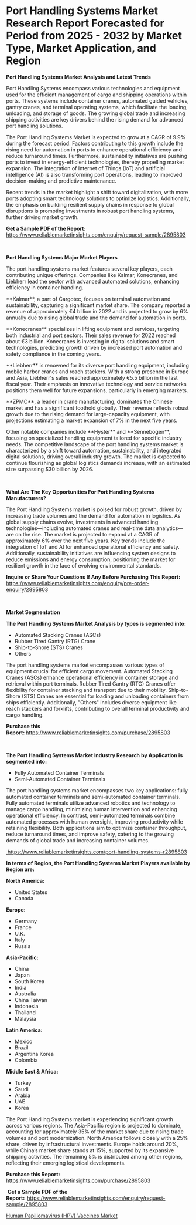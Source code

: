 <p><h1>Port Handling Systems Market Research Report Forecasted for Period from 2025 -  2032 by Market Type, Market Application, and Region</h1></p><p><strong>Port Handling Systems Market Analysis and Latest Trends</strong></p>
<p><p>Port Handling Systems encompass various technologies and equipment used for the efficient management of cargo and shipping operations within ports. These systems include container cranes, automated guided vehicles, gantry cranes, and terminal operating systems, which facilitate the loading, unloading, and storage of goods. The growing global trade and increasing shipping activities are key drivers behind the rising demand for advanced port handling solutions.</p><p>The Port Handling Systems Market is expected to grow at a CAGR of 9.9% during the forecast period. Factors contributing to this growth include the rising need for automation in ports to enhance operational efficiency and reduce turnaround times. Furthermore, sustainability initiatives are pushing ports to invest in energy-efficient technologies, thereby propelling market expansion. The integration of Internet of Things (IoT) and artificial intelligence (AI) is also transforming port operations, leading to improved decision-making and predictive maintenance.</p><p>Recent trends in the market highlight a shift toward digitalization, with more ports adopting smart technology solutions to optimize logistics. Additionally, the emphasis on building resilient supply chains in response to global disruptions is prompting investments in robust port handling systems, further driving market growth.</p></p>
<p><strong>Get a Sample PDF of the Report:&nbsp;</strong> <a href="https://www.reliablemarketinsights.com/enquiry/request-sample/2895803?utm_campaign=2982&utm_medium=2&utm_source=Github&utm_content=ia&utm_term=15032025&utm_id=port-handling-systems">https://www.reliablemarketinsights.com/enquiry/request-sample/2895803</a></p>
<p>&nbsp;</p>
<p><strong>Port Handling Systems Major Market Players</strong></p>
<p><p>The port handling systems market features several key players, each contributing unique offerings. Companies like Kalmar, Konecranes, and Liebherr lead the sector with advanced automated solutions, enhancing efficiency in container handling.</p><p>**Kalmar**, a part of Cargotec, focuses on terminal automation and sustainability, capturing a significant market share. The company reported a revenue of approximately €4 billion in 2022 and is projected to grow by 6% annually due to rising global trade and the demand for automation in ports.</p><p>**Konecranes** specializes in lifting equipment and services, targeting both industrial and port sectors. Their sales revenue for 2022 reached about €3 billion. Konecranes is investing in digital solutions and smart technologies, predicting growth driven by increased port automation and safety compliance in the coming years.</p><p>**Liebherr** is renowned for its diverse port handling equipment, including mobile harbor cranes and reach stackers. With a strong presence in Europe and Asia, Liebherr's sales reached approximately €5.5 billion in the last fiscal year. Their emphasis on innovative technology and service networks positions them well for future expansions, particularly in emerging markets.</p><p>**ZPMC**, a leader in crane manufacturing, dominates the Chinese market and has a significant foothold globally. Their revenue reflects robust growth due to the rising demand for large-capacity equipment, with projections estimating a market expansion of 7% in the next five years.</p><p>Other notable companies include **Hyster** and **Sennebogen**, focusing on specialized handling equipment tailored for specific industry needs. The competitive landscape of the port handling systems market is characterized by a shift toward automation, sustainability, and integrated digital solutions, driving overall industry growth. The market is expected to continue flourishing as global logistics demands increase, with an estimated size surpassing $30 billion by 2026.</p></p>
<p>&nbsp;</p>
<p><strong>What Are The Key Opportunities For Port Handling Systems Manufacturers?</strong></p>
<p><p>The Port Handling Systems market is poised for robust growth, driven by increasing trade volumes and the demand for automation in logistics. As global supply chains evolve, investments in advanced handling technologies—including automated cranes and real-time data analytics—are on the rise. The market is projected to expand at a CAGR of approximately 6% over the next five years. Key trends include the integration of IoT and AI for enhanced operational efficiency and safety. Additionally, sustainability initiatives are influencing system designs to reduce emissions and energy consumption, positioning the market for resilient growth in the face of evolving environmental standards.</p></p>
<p><strong>Inquire or Share Your Questions If Any Before Purchasing This Report:</strong> <a href="https://www.reliablemarketinsights.com/enquiry/pre-order-enquiry/2895803?utm_campaign=2982&utm_medium=2&utm_source=Github&utm_content=ia&utm_term=15032025&utm_id=port-handling-systems">https://www.reliablemarketinsights.com/enquiry/pre-order-enquiry/2895803</a></p>
<p>&nbsp;</p>
<p><strong>Market Segmentation</strong></p>
<p><strong>The Port Handling Systems Market Analysis by types is segmented into:</strong></p>
<p><ul><li>Automated Stacking Cranes (ASCs)</li><li>Rubber Tired Gantry (RTG) Crane</li><li>Ship-to-Shore (STS) Cranes</li><li>Others</li></ul></p>
<p><p>The port handling systems market encompasses various types of equipment crucial for efficient cargo movement. Automated Stacking Cranes (ASCs) enhance operational efficiency in container storage and retrieval within port terminals. Rubber Tired Gantry (RTG) Cranes offer flexibility for container stacking and transport due to their mobility. Ship-to-Shore (STS) Cranes are essential for loading and unloading containers from ships efficiently. Additionally, "Others" includes diverse equipment like reach stackers and forklifts, contributing to overall terminal productivity and cargo handling.</p></p>
<p><strong>Purchase this Report:&nbsp;</strong><a href="https://www.reliablemarketinsights.com/purchase/2895803?utm_campaign=2982&utm_medium=2&utm_source=Github&utm_content=ia&utm_term=15032025&utm_id=port-handling-systems">https://www.reliablemarketinsights.com/purchase/2895803</a></p>
<p>&nbsp;</p>
<p><strong>The Port Handling Systems Market Industry Research by Application is segmented into:</strong></p>
<p><ul><li>Fully Automated Container Terminals</li><li>Semi-Automated Container Terminals</li></ul></p>
<p><p>The port handling systems market encompasses two key applications: fully automated container terminals and semi-automated container terminals. Fully automated terminals utilize advanced robotics and technology to manage cargo handling, minimizing human intervention and enhancing operational efficiency. In contrast, semi-automated terminals combine automated processes with human oversight, improving productivity while retaining flexibility. Both applications aim to optimize container throughput, reduce turnaround times, and improve safety, catering to the growing demands of global trade and increasing container volumes.</p></p>
<p><a href="https://www.reliablemarketinsights.com/port-handling-systems-r2895803?utm_campaign=2982&utm_medium=2&utm_source=Github&utm_content=ia&utm_term=15032025&utm_id=port-handling-systems">&nbsp;https://www.reliablemarketinsights.com/port-handling-systems-r2895803</a></p>
<p><strong>In terms of Region, the Port Handling Systems Market Players available by Region are:</strong></p>
<p>
    <p> <strong> North America: </strong>
        <ul>
            <li>United States</li>
            <li>Canada</li>
        </ul>
        </p> 
    <p> <strong> Europe: </strong>
        <ul>
            <li>Germany</li>
            <li>France</li>
            <li>U.K.</li>
            <li>Italy</li>
            <li>Russia</li>
        </ul>
        </p> 
    <p> <strong> Asia-Pacific: </strong>
        <ul>
            <li>China</li>
            <li>Japan</li>
            <li>South Korea</li>
            <li>India</li>
            <li>Australia</li>
            <li>China Taiwan</li>
            <li>Indonesia</li>
            <li>Thailand</li>
            <li>Malaysia</li>
        </ul>
        </p> 
    <p> <strong> Latin America: </strong>
        <ul>
            <li>Mexico</li>
            <li>Brazil</li>
            <li>Argentina Korea</li>
            <li>Colombia</li>
        </ul>
        </p> 
    <p> <strong> Middle East & Africa: </strong>
        <ul>
            <li>Turkey</li>
            <li>Saudi</li>
            <li>Arabia</li>
            <li>UAE</li>
            <li>Korea</li>
        </ul>
    </p>
    </p>
<p><p>The Port Handling Systems market is experiencing significant growth across various regions. The Asia-Pacific region is projected to dominate, accounting for approximately 35% of the market share due to rising trade volumes and port modernization. North America follows closely with a 25% share, driven by infrastructural investments. Europe holds around 20%, while China’s market share stands at 15%, supported by its expansive shipping activities. The remaining 5% is distributed among other regions, reflecting their emerging logistical developments.</p></p>
<p><strong>Purchase this Report: </strong><a href="https://www.reliablemarketinsights.com/purchase/2895803?utm_campaign=2982&utm_medium=2&utm_source=Github&utm_content=ia&utm_term=15032025&utm_id=port-handling-systems">https://www.reliablemarketinsights.com/purchase/2895803</a></p>
<p>&nbsp;<strong>Get a Sample PDF of the Report:&nbsp;&nbsp;</strong><a href="https://www.reliablemarketinsights.com/enquiry/request-sample/2895803?utm_campaign=2982&utm_medium=2&utm_source=Github&utm_content=ia&utm_term=15032025&utm_id=port-handling-systems">https://www.reliablemarketinsights.com/enquiry/request-sample/2895803</a></p>
<p><strong></strong></p>
<p><p><a href="https://github.com/haaszgettre6/Market-Research-Report-List-1/blob/main/human-papillomavirus-hpv-vaccines-market.md?utm_campaign=2982&utm_medium=2&utm_source=Github&utm_content=ia&utm_term=15032025&utm_id=port-handling-systems">Human Papillomavirus (HPV) Vaccines Market</a></p></p>